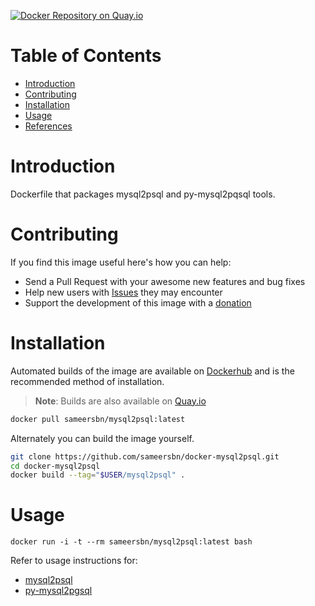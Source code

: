 [![Docker Repository on Quay.io](https://quay.io/repository/sameersbn/mysql2psql/status "Docker Repository on Quay.io")](https://quay.io/repository/sameersbn/mysql2psql)

# Table of Contents
- [Introduction](#introduction)
- [Contributing](#contributing)
- [Installation](#installation)
- [Usage](#usage)
- [References](#references)

# Introduction

Dockerfile that packages mysql2psql and py-mysql2pqsql tools.

# Contributing

If you find this image useful here's how you can help:

- Send a Pull Request with your awesome new features and bug fixes
- Help new users with [Issues](https://github.com/sameersbn/docker-mysql2psql/issues) they may encounter
- Support the development of this image with a [donation](http://www.damagehead.com/donate/)

# Installation

Automated builds of the image are available on [Dockerhub](https://hub.docker.com/r/sameersbn/mysql2psql) and is the recommended method of installation.

> **Note**: Builds are also available on [Quay.io](https://quay.io/repository/sameersbn/mysql2psql)

```bash
docker pull sameersbn/mysql2psql:latest
```

Alternately you can build the image yourself.

```bash
git clone https://github.com/sameersbn/docker-mysql2psql.git
cd docker-mysql2psql
docker build --tag="$USER/mysql2psql" .
```

# Usage

```
docker run -i -t --rm sameersbn/mysql2psql:latest bash
```

Refer to usage instructions for:
- [mysql2psql](http://rubydoc.info/gems/mysql2psql/0.1.0/frames)
- [py-mysql2pgsql](https://github.com/philipsoutham/py-mysql2pgsql#usage)


